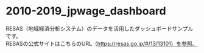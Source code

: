 # 2010-2019_jpwage_dashboard
RESAS（地域経済分析システム）のデータを活用したダッシュボードサンプルです。  
RESASの公式サイトはこちらのURL（https://resas.go.jp/#/13/13101）を参照。
